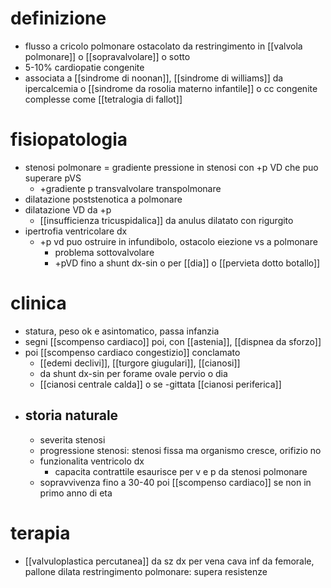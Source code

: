 # definizione
- flusso a cricolo polmonare ostacolato da restringimento in [[valvola polmonare]] o [[sopravalvolare]] o sotto
- 5-10% cardiopatie congenite
- associata a [[sindrome di noonan]], [[sindrome di williams]] da ipercalcemia o [[sindrome da rosolia materno infantile]] o cc congenite complesse come [[tetralogia di fallot]]

# fisiopatologia
- stenosi polmonare = gradiente pressione in stenosi con +p VD che puo superare pVS
	- +gradiente p transvalvolare transpolmonare
- dilatazione poststenotica a polmonare
- dilatazione VD da +p
	- [[insufficienza tricuspidalica]] da anulus dilatato con rigurgito
- ipertrofia ventricolare dx
	- +p vd puo ostruire in infundibolo, ostacolo eiezione vs a polmonare
		- problema sottovalvolare
		- +pVD fino a shunt dx-sin o per [[dia]] o [[pervieta dotto botallo]]

# clinica
- statura, peso ok e asintomatico, passa infanzia
- segni [[scompenso cardiaco]] poi, con [[astenia]], [[dispnea da sforzo]]
- poi [[scompenso cardiaco congestizio]] conclamato
	- [[edemi declivi]], [[turgore giugulari]], [[cianosi]]
	- da shunt dx-sin per forame ovale pervio o dia
	- [[cianosi centrale calda]] o se -gittata [[cianosi periferica]]
- ## storia naturale
	- severita stenosi
	- progressione stenosi: stenosi fissa ma organismo cresce, orifizio no
	- funzionalita ventricolo dx
		- capacita contrattile esaurisce per v e p da stenosi polmonare
	- sopravvivenza fino a 30-40 poi [[scompenso cardiaco]] se non in primo anno di eta

# terapia
- [[valvuloplastica percutanea]] da sz dx per vena cava inf da femorale, pallone dilata restringimento polmonare: supera resistenze